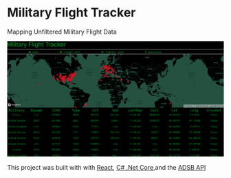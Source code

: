 # Military Flight Tracker

Mapping Unfiltered Military Flight Data

![](mtrack.gif)

This project was built with with [React](https://reactjs.org/), [C# .Net Core](https://dotnet.microsoft.com/),and the [ADSB API](https://global.adsbexchange.com/)

